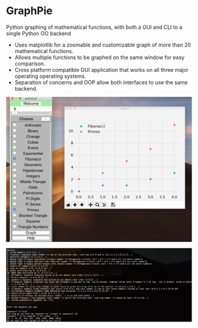 # GraphPie
Python graphing of mathematical functions, with both a GUI and CLI to a single Python OO backend


- Uses matplotlib for a zoomable and customizable graph of more than 20 mathematical functions.
- Allows multiple functions to be graphed on the same window for easy comparison.
- Cross platform compatible GUI application that works on all three major operating operating systems.
- Separation of concerns and OOP allow both interfaces to use the same backend.


![gui](/screenshot.png)

![cli](/screenshotcli.png)
